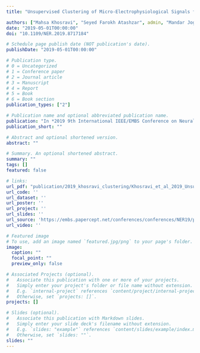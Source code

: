 ```yaml
---
title: "Unsupervised Clustering of Micro-Electrophysiological Signals for localization of Subthalamic Nucleus during DBS Surgery"

authors: ["Mahsa Khosravi", "Seyed Farokh Atashzar", admin, "Mandar Jog", "Rajni Patel"]
date: "2019-05-01T00:00:00"
doi: "10.1109/NER.2019.8717184"

# Schedule page publish date (NOT publication's date).
publishDate: "2019-05-01T00:00:00"

# Publication type.
# 0 = Uncategorized
# 1 = Conference paper
# 2 = Journal article
# 3 = Manuscript
# 4 = Report
# 5 = Book
# 6 = Book section
publication_types: ["2"]

# Publication name and optional abbreviated publication name.
publication: "In *2019 9th International IEEE/EMBS Conference on Neural Engineering*"
publication_short: ""

# Abstract and optional shortened version.
abstract: ""

# Summary. An optional shortened abstract.
summary: ""
tags: []
featured: false

# links:
url_pdf: "publication/2019_khosravi_clustering/Khosravi_et_al_2019_Unsupervised Clustering of Micro-Electrophysiological Signals for localization.pdf"
url_code: ''
url_dataset: ''
url_poster: ''
url_project: ''
url_slides: ''
url_source: 'https://embs.papercept.net/conferences/conferences/NER19/program/NER19_ContentListWeb_2.html#thpo_05'
url_video: ''

# Featured image
# To use, add an image named `featured.jpg/png` to your page's folder. 
image:
  caption: ""
  focal_point: ""
  preview_only: false

# Associated Projects (optional).
#   Associate this publication with one or more of your projects.
#   Simply enter your project's folder or file name without extension.
#   E.g. `internal-project` references `content/project/internal-project/index.md`.
#   Otherwise, set `projects: []`.
projects: []

# Slides (optional).
#   Associate this publication with Markdown slides.
#   Simply enter your slide deck's filename without extension.
#   E.g. `slides: "example"` references `content/slides/example/index.md`.
#   Otherwise, set `slides: ""`.
slides: ""
---
```

